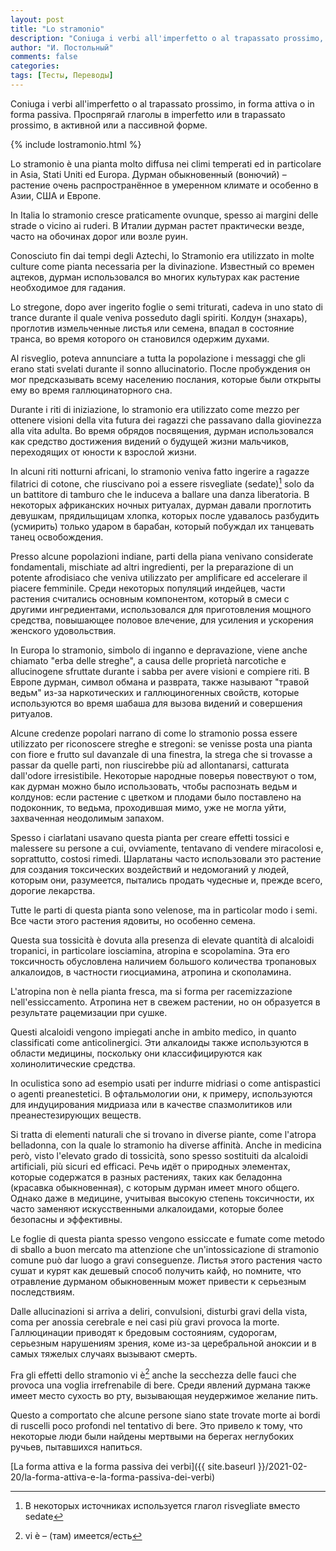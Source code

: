 ```yaml
---
layout: post
title: "Lo stramonio"
description: "Coniuga i verbi all'imperfetto o al trapassato prossimo, in forma attiva o in forma passiva."
author: "И. Постольный"
comments: false
categories: 
tags: [Тесты, Переводы]
---
```


Coniuga i verbi all'imperfetto o al trapassato prossimo, in forma attiva o in forma passiva. Проспрягай глаголы в imperfetto или в trapassato prossimo, в активной или а пассивной форме.

{% include lostramonio.html %}

Lo stramonio è una pianta molto diffusa nei climi temperati ed in particolare in Asia, Stati Uniti ed Europa. Дурман обыкновенный (вонючий) – растение очень распространённое в умеренном климате и особенно в Азии, США и Европе.

In Italia lo stramonio cresce praticamente ovunque, spesso ai margini delle strade o vicino ai ruderi. В Италии дурман растет практически везде, часто на обочинах дорог или возле руин.

Conosciuto fin dai tempi degli Aztechi, lo Stramonio era utilizzato in molte culture come pianta necessaria per la divinazione. Известный со времен ацтеков, дурман использовался во многих культурах как растение необходимое для гадания.

Lo stregone, dopo aver ingerito foglie o semi triturati, cadeva in uno stato di trance durante il quale veniva posseduto dagli spiriti. Колдун (знахарь), проглотив измельченные листья или семена, впадал в состояние транса, во время которого он становился одержим духами.

Al risveglio, poteva annunciare a tutta la popolazione i messaggi che gli erano stati svelati durante il sonno allucinatorio. После пробуждения он мог предсказывать всему населению послания, которые были открыты ему во время галлюцинаторного сна.

Durante i riti di iniziazione, lo stramonio era utilizzato come mezzo per ottenere visioni della vita futura dei ragazzi che passavano dalla giovinezza alla vita adulta. Во время обрядов посвящения, дурман использовался как средство достижения видений о будущей жизни мальчиков, переходящих от юности к взрослой жизни.

In alcuni riti notturni africani, lo stramonio veniva fatto ingerire a ragazze filatrici di cotone, che riuscivano poi a essere risvegliate (sedate)[^1] solo da un battitore di tamburo che le induceva a ballare una danza liberatoria. В некоторых африканских ночных ритуалах, дурман давали проглотить девушкам, прядильщицам хлопка, которых после удавалось разбудить (усмирить) только ударом в барабан, который побуждал их танцевать танец освобождения.

Presso alcune popolazioni indiane, parti della piana venivano considerate fondamentali, mischiate ad altri ingredienti, per la preparazione di un potente afrodisiaco che veniva utilizzato per amplificare ed accelerare il piacere femminile. Среди некоторых популяций индейцев, части растения считались основным компонентом, который в смеси с другими ингредиентами, использовался для приготовления мощного средства, повышающее половое влечение, для усиления и ускорения женского удовольствия.

In Europa lo stramonio, simbolo di inganno e depravazione, viene anche chiamato "erba delle streghe", a causa delle proprietà narcotiche e allucinogene sfruttate durante i sabba per avere visioni e compiere riti. В Европе дурман, символ обмана и разврата, также называют "травой ведьм" из-за наркотических и галлюциногенных свойств, которые используются во время шабаша для вызова видений и совершения ритуалов.

Alcune credenze popolari narrano di come lo stramonio possa essere utilizzato per riconoscere streghe e stregoni: se venisse posta una pianta con fiore e frutto sul davanzale di una finestra, la strega che si trovasse a passar da quelle parti, non riuscirebbe più ad allontanarsi, catturata dall'odore irresistibile. Некоторые народные поверья повествуют о том, как дурман можно было использовать, чтобы распознать ведьм и колдунов: если растение с цветком и плодами было поставлено на подоконник, то ведьма, проходившая мимо, уже не могла уйти, захваченная неодолимым запахом.

Spesso i ciarlatani usavano questa pianta per creare effetti tossici e malessere su persone a cui, ovviamente, tentavano di vendere miracolosi e, soprattutto, costosi rimedi. Шарлатаны часто использовали это растение для создания токсических воздействий и недомоганий у людей, которым они, разумеется, пытались продать чудесные и, прежде всего, дорогие лекарства.

Tutte le parti di questa pianta sono velenose, ma in particolar modo i semi. Все части этого растения ядовиты, но особенно семена.

Questa sua tossicità è dovuta alla presenza di elevate quantità di alcaloidi tropanici, in particolare iosciamina, atropina e scopolamina. Эта его токсичность обусловлена ​​наличием большого количества тропановых алкалоидов, в частности гиосциамина, атропина и скополамина.

L'atropina non è nella pianta fresca, ma si forma per racemizzazione nell'essiccamento. Атропина нет в свежем растении, но он образуется в результате рацемизации при сушке.

Questi alcaloidi vengono impiegati anche in ambito medico, in quanto classificati come anticolinergici. Эти алкалоиды также используются в области медицины, поскольку они классифицируются как холинолитические средства.

In oculistica sono ad esempio usati per indurre midriasi o come antispastici o agenti preanestetici. В офтальмологии они, к примеру, используются для индуцирования мидриаза или в качестве спазмолитиков или преанестезирующих веществ.

Si tratta di elementi naturali che si trovano in diverse piante, come l'atropa belladonna, con la quale lo stramonio ha diverse affinità. Anche in medicina però, visto l'elevato grado di tossicità, sono spesso sostituiti da alcaloidi artificiali, più sicuri ed efficaci. Речь идёт о природных элементах, которые содержатся в разных растениях, таких как беладонна (красавка обыкновенная), с которым дурман имеет много общего. Однако даже в медицине, учитывая высокую степень токсичности, их часто заменяют искусственными алкалоидами, которые более безопасны и эффективны.

Le foglie di questa pianta spesso vengono essiccate e fumate come metodo di sballo a buon mercato ma attenzione che un'intossicazione di stramonio comune può dar luogo a gravi conseguenze. Листья этого растения часто сушат и курят как дешевый способ получить кайф, но помните, что отравление дурманом обыкновенным может привести к серьезным последствиям.

Dalle allucinazioni si arriva a deliri, convulsioni, disturbi gravi della vista, coma per anossia cerebrale e nei casi più gravi provoca la morte. Галлюцинации приводят к бредовым состояниям, судорогам, серьезным нарушениям зрения, коме из-за церебральной аноксии и в самых тяжелых случаях вызывают смерть.

Fra gli effetti dello stramonio vi è[^2] anche la secchezza delle fauci che provoca una voglia irrefrenabile di bere. Среди явлений дурмана также имеет место сухость во рту, вызывающая неудержимое желание пить.

Questo a comportato che alcune persone siano state trovate morte ai bordi di ruscelli poco profondi nel tentativo di bere. Это привело к тому, что некоторые люди были найдены мертвыми на берегах неглубоких ручьев, пытавшихся напиться.

[La forma attiva e la forma passiva dei verbi]({{ site.baseurl }}/2021-02-20/la-forma-attiva-e-la-forma-passiva-dei-verbi)

[^1]: В некоторых источниках используется глагол risvegliate вместо sedate

[^2]: vi è – (там) имеется/есть
